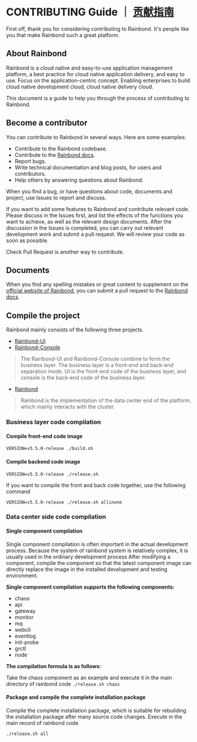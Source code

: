 # CONTRIBUTING Guide ｜ [贡献指南](https://rainbond.io/docs/contribution)

First off, thank you for considering contributing to Rainbond. It's people like you that make Rainbond such a great platform.

## About Rainbond

Rainbond is a cloud native and easy-to-use application management platform, a best practice for cloud native application delivery, and easy to use. Focus on the application-centric concept. Enabling enterprises to build cloud native development cloud, cloud native delivery cloud.

This document is a guide to help you through the process of contributing to Rainbond.

## Become a contributor

You can contribute to Rainbond in several ways. Here are some examples:

* Contribute to the Rainbond codebase.
* Contribute to the [Rainbond docs](https://github.com/goodrain/rainbond-docs).
* Report bugs.
* Write technical documentation and blog posts, for users and contributors.
* Help others by answering questions about Rainbond.



When you find a bug, or have questions about code, documents and project, use Issues to report and discuss.


If you want to add some features to Rainbond and contribute relevant code. Please discuss in the Issues first, and list the effects of the functions you want to achieve, as well as the relevant design documents. After the discussion in the Issues is completed, you can carry out relevant development work and submit a pull request. We will review your code as soon as possible.

Check Pull Request is another way to contribute.

## Documents

When you find any spelling mistakes or great content to supplement on the [official website of Rainbond](https://www.rainbond.io/), you can submit a pull request to the [Rainbond docs](https://github.com/goodrain/rainbond-docs).

## Compile the project

Rainbond mainly consists of the following three projects.

- [Rainbond-UI](https://github.com/goodrain/rainbond-ui)
- [Rainbond-Console](https://github.com/goodrain/rainbond-console)

> The Rainbond-UI and Rainbond-Console combine to form the business layer. The business layer is a front-end and back-end separation mode. UI is the front-end code of the business layer, and console is the back-end code of the business layer.

- [Rainbond](https://github.com/goodrain/rainbond-console)

> Rainbond is the implementation of the data center end of the platform, which mainly interacts with the cluster.

### Business layer code compilation

#### Compile front-end code image
```
VERSION=v5.5.0-release ./build.sh
```

#### Compile backend code image

```
VERSION=v5.5.0-release ./release.sh
```

If you want to compile the front and back code together, use the following command

```
VERSION=v5.5.0-release ./release.sh allinone
```

### Data center side code compilation

#### Single component compilation

Single component compilation is often important in the actual development process. Because the system of rainbond system is relatively complex, it is usually used in the ordinary development process
After modifying a component, compile the component so that the latest component image can directly replace the image in the installed development and testing environment.

**Single component compilation supports the following components:**

- chaos
- api
- gateway
- monitor
- mq
- webcli
- eventlog
- init-probe
- grctl
- node

**The compilation formula is as follows:**

Take the chaos component as an example and execute it in the main directory of rainbond code
```./release.sh chaos```
#### Package and compile the complete installation package

Compile the complete installation package, which is suitable for rebuilding the installation package after many source code changes. Execute in the main record of rainbond code

```./release.sh all```
